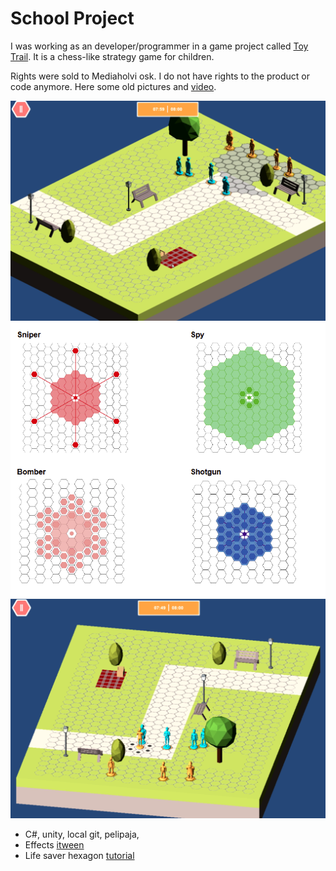 School Project
============

I was working as an developer/programmer in a game project called [Toy Trail](http://www.toytrailgame.com/). It is a chess-like strategy game for children.

Rights were sold to Mediaholvi osk. I do not have rights to the product or code anymore. Here some old pictures and [video](https://youtu.be/2ItnT4k01Cs).

![kuva2](https://github.com/developersCradle/MyProjects/blob/master/schoolProject%20Toy%20Trail/kuva2.PNG)
![kuva5](https://github.com/developersCradle/MyProjects/blob/master/schoolProject%20Toy%20Trail/kuva5.PNG)
![kuva3](https://github.com/developersCradle/MyProjects/blob/master/schoolProject%20Toy%20Trail/kvua3.PNG)

- C#, unity, local git, pelipaja, 
- Effects [itween](http://www.pixelplacement.com/itween/index.php)
- Life saver hexagon [tutorial](https://tbswithunity3d.wordpress.com/)

